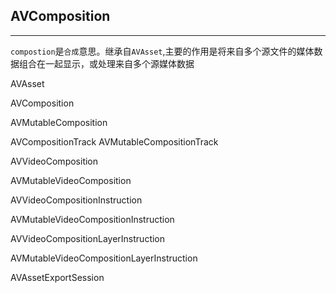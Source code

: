 ## AVComposition

-----

`compostion`是`合成`意思。继承自`AVAsset`,主要的作用是将来自多个源文件的媒体数据组合在一起显示，或处理来自多个源媒体数据



AVAsset

AVComposition

AVMutableComposition

AVCompositionTrack
AVMutableCompositionTrack



AVVideoComposition

AVMutableVideoComposition



AVVideoCompositionInstruction

AVMutableVideoCompositionInstruction



AVVideoCompositionLayerInstruction

AVMutableVideoCompositionLayerInstruction



AVAssetExportSession